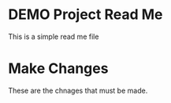 # DEMO Project Read Me

This is a simple read me file

# Make Changes

These are the chnages that must be made.
